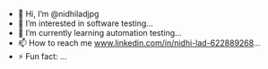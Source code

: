 - 👋 Hi, I’m @nidhiladjpg
- 👀 I’m interested in software testing...
- 🌱 I’m currently learning automation testing...
- 📫 How to reach me www.linkedin.com/in/nidhi-lad-622889268...
- ⚡ Fun fact: ...

<!---
nidhiladjpg/nidhiladjpg is a ✨ special ✨ repository because its `README.md` (this file) appears on your GitHub profile.
You can click the Preview link to take a look at your changes.
--->
